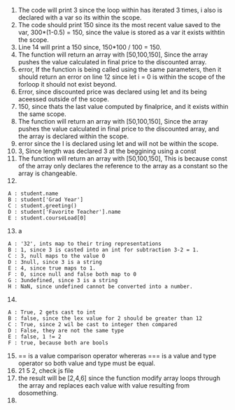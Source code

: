 1. The code will print 3 since the loop within has iterated 3 times, i also is declared with a var so its within the scope.
2. The code should print 150 since its the most recent value saved to the var, 300*(1-0.5) = 150, since the value is stored as a var it exists withtin the scope.
3. Line 14 will print a 150 since, 150*100 / 100  = 150.
4. The function will return an array with [50,100,150], Since the array pushes the value calculated in final price to the discounted array.
5. error, If the function is being called using the same parameters, then it should return an error on line 12 since let i = 0 is within the scope of the forloop it should not exist beyond.
6. Error, since discounted price was declared using let and its being aceessed outside of the scope.
7. 150, since thats the last value computed by finalprice, and it exists within the same scope.
8. The function will return an array with [50,100,150], Since the array pushes the value calculated in final price to the discounted array, and the array is declared within the scope.
9. error since the I is declared using let and will not be within the scope.
10. 3, Since length was declared 3 at the beggining using a const
11. The function will return an array with [50,100,150], This is because const of the array only declares the reference to the array as a constant so the array is changeable.
12. 
```
A : student.name
B : student['Grad Year']
C : student.greeting()
D : student['Favorite Teacher'].name
E : student.courseLoad[0]
```  
13. a
```
A : '32', ints map to their tring representations 
B : 1, since 3 is casted into an int for subtraction 3-2 = 1.
C : 3, null maps to the value 0
D : 3null, since 3 is a string
E : 4, since true maps to 1.
F : 0, since null and false both map to 0
G : 3undefined, since 3 is a string
H : NaN, since undefined cannot be converted into a number.
```
14.
```
A : True, 2 gets cast to int
B : false, since the lex value for 2 should be greater than 12
C : True, since 2 wil be cast to integer then compared
D : False, they are not the same type
E : false, 1 != 2 
F : true, because both are bools
```
15. == is a value comparison operator whereras === is a value and type operator so both value and type must be equal.
16. 21 5 2, check js file
17. the result will be [2,4,6] since the function modify array loops through the array and replaces each value with value resulting from dosomething.
18. 

